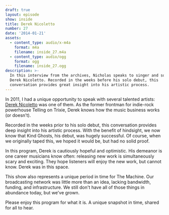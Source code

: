 ```yaml
---
draft: true
layout: episode
show: inside
title: Derek Nicoletto
number: 27
date: '2014-01-21'
assets:
  - content_type: audio/x-m4a
    format: m4a
    filename: inside_27.m4a
  - content_type: audio/ogg
    format: ogg
    filename: inside_27.ogg
description: >-
  In this interview from the archives, Nicholas speaks to singer and songwriter
  Derek Nicoletto. Recorded in the weeks before his solo debut, this
  conversation provides great insight into his artistic process.
---
```

In 2011, I had a unique opportunity to speak with several talented artists: [Derek Nicoletto](http://dereknicoletto.com) was one of them. As the former frontman for indie-rock powerhouse Telling on Trixie, Derek knows how the music business works (or doesn't).

Recorded in the weeks prior to his solo debut, this conversation provides deep insight into his artistic process. With the benefit of hindsight, we now know that Kind Ghosts, his debut, was hugely successful. Of course, when we originally taped this, we hoped it would be, but had no solid proof.

In this program, Derek is cautiously hopeful and optimistic. His demeanor is one career musicians know often: releasing new work is simultaneously scary and exciting. They hope listeners will enjoy the new work, but cannot know. Derek was in this space.

This show also represents a unique period in time for The Machine. Our broadcasting network was little more than an idea, lacking bandwidth, funding, and infrastructure. We still don't have all of those things in abundance today, but we've grown.

Please enjoy this program for what it is. A unique snapshot in time, shared for all to hear.